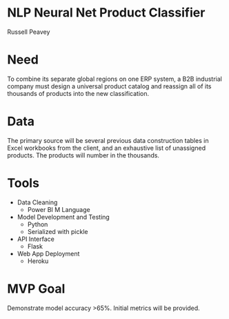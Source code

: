 # NLP Neural Net Product Classifier
Russell Peavey

# Need
To combine its separate global regions on one ERP system, a B2B industrial company must design a universal product catalog and reassign all of its thousands of products into the new classification.

# Data
The primary source will be several previous data construction tables in Excel workbooks from the client, and an exhaustive list of unassigned products. The products will number in the thousands.  

# Tools

- Data Cleaning
  - Power BI M Language
- Model Development and Testing
  - Python
  - Serialized with pickle
- API Interface
  - Flask
- Web App Deployment 
  - Heroku

# MVP Goal
Demonstrate model accuracy >65%. 
Initial metrics will be provided.
